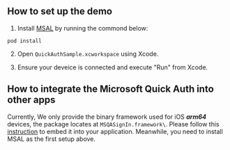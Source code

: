 ## How to set up the demo

1. Install [MSAL](https://cocoapods.org/pods/MSAL) by running the commond below:
```
pod install
```

2. Open `QuickAuthSample.xcworkspace` using Xcode.

3. Ensure your deveice is connected and execute "Run" from Xcode. 

## How to integrate the Microsoft Quick Auth into other apps

Currently, We only provide the binary framework used for iOS ***arm64*** devices, the package locates at ```MSQASignIn.framework\```. Please follow this [instruction](https://developer.apple.com/library/archive/technotes/tn2435/_index.html#//apple_ref/doc/uid/DTS40017543-CH1-EMBED_SECTION) to embed it into your application. Meanwhile, you need to install MSAL as the first setup above.